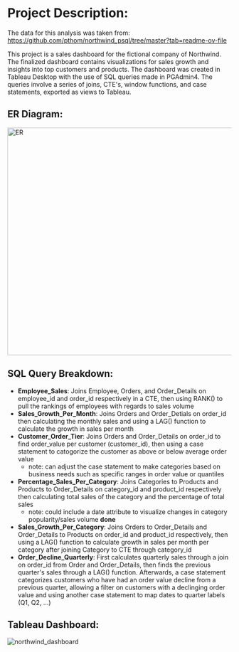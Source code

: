 # Project Description:
The data for this analysis was taken from: https://github.com/pthom/northwind_psql/tree/master?tab=readme-ov-file 

This project is a sales dashboard for the fictional company of Northwind. The finalized dashboard contains visualizations for sales growth and insights into top customers and products. The dashboard was created in Tableau Desktop with the use of SQL queries made in PGAdmin4. The queries involve a series of joins, CTE's, window functions, and case statements, exported as views to Tableau.

## ER Diagram:
<img width="512" alt="ER" src="https://github.com/user-attachments/assets/c2e13ef6-2bc0-45ba-a22b-4c52709beacc" />


## SQL Query Breakdown:
- **Employee_Sales**: Joins Employee, Orders, and Order_Details on employee_id and order_id respectively in a CTE, then using RANK() to pull the rankings of employees with regards to sales volume
- **Sales_Growth_Per_Month**: Joins Orders and Order_Detials on order_id then calculating the monthly sales and using a LAG() function to calculate the growth in sales per month
- **Customer_Order_Tier**: Joins Orders and Order_Details on order_id to find order_value per customer (customer_id), then using a case statement to catogorize the customer as above or below average order value
  - note: can adjust the case statement to make categories based on business needs such as specific ranges in order value or quantiles
- **Percentage_Sales_Per_Category**: Joins Categories to Products and Products to Order_Details on category_id and product_id respectively then calculating total sales of the category and the percentage of total sales
  - note: could include a date attribute to visualize changes in category popularity/sales volume **done**
- **Sales_Growth_Per_Category**: Joins Orders to Order_Details and Order_Details to Products on order_id and product_id respectively, then using a LAG() function to calculate growth in sales per month per category after joining Category to CTE through category_id
- **Order_Decline_Quarterly**: First calculates quarterly sales through a join on order_id from Order and Order_Details, then finds the previous quarter's sales through a LAG() function. Afterwards, a case statement categorizes customers who have had an order value decline from a previous quarter, allowing a filter on customers with a declinging order value and using another case statement to map dates to quarter labels (Q1, Q2, ...)

## Tableau Dashboard:
![northwind_dashboard](https://github.com/user-attachments/assets/e3fc08d3-a01f-4e07-9dc3-d095ee3ce0b1)
